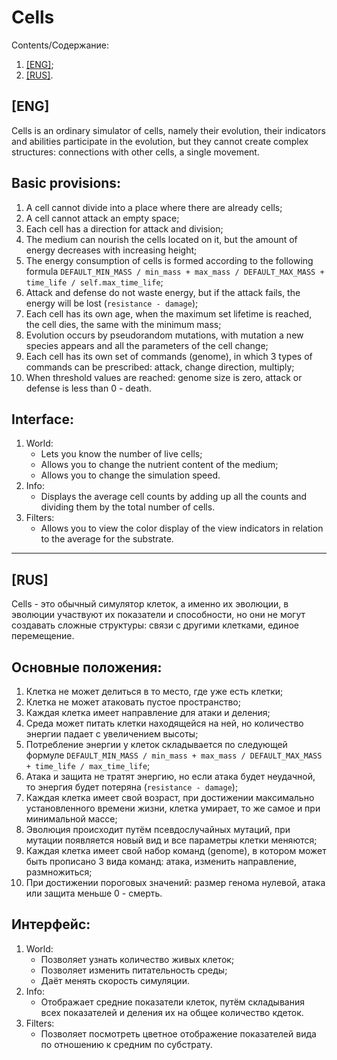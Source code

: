 # Cells

Contents/Содержание:
1. [[ENG]](#eng);
2. [[RUS]](#rus).

## [ENG]

Cells is an ordinary simulator of cells, namely their evolution, their indicators and abilities participate in the evolution, but they cannot create complex structures: connections with other cells, a single movement.

## Basic provisions:
1. A cell cannot divide into a place where there are already cells;
2. A cell cannot attack an empty space;
3. Each cell has a direction for attack and division;
4. The medium can nourish the cells located on it, but the amount of energy decreases with increasing height;
5. The energy consumption of cells is formed according to the following formula ``` DEFAULT_MIN_MASS / min_mass + max_mass / DEFAULT_MAX_MASS + time_life / self.max_time_life ```;
6. Attack and defense do not waste energy, but if the attack fails, the energy will be lost (``` resistance - damage ```);
7. Each cell has its own age, when the maximum set lifetime is reached, the cell dies, the same with the minimum mass;
8. Evolution occurs by pseudorandom mutations, with mutation a new species appears and all the parameters of the cell change;
9. Each cell has its own set of commands (genome), in which 3 types of commands can be prescribed: attack, change direction, multiply;
10. When threshold values are reached: genome size is zero, attack or defense is less than 0 - death.

## Interface:
1. World:
    * Lets you know the number of live cells;
    * Allows you to change the nutrient content of the medium;
    * Allows you to change the simulation speed.
2. Info:
    * Displays the average cell counts by adding up all the counts and dividing them by the total number of cells.
3. Filters:
    * Allows you to view the color display of the view indicators in relation to the average for the substrate.

---

## [RUS]

Cells - это обычный симулятор клеток, а именно их эволюции, в эволюции участвуют их показатели и способности, но они не могут создавать сложные структуры: связи с другими клетками, единое перемещение.

## Основные положения:
1. Клетка не может делиться в то место, где уже есть клетки;
2. Клетка не может атаковать пустое пространство;
3. Каждая клетка имеет направление для атаки и деления;
4. Среда может питать клетки находящейся на ней, но количество энергии падает с увеличением высоты;
5. Потребление энергии у клеток складывается по следующей формуле ``` DEFAULT_MIN_MASS / min_mass + max_mass / DEFAULT_MAX_MASS + time_life / max_time_life ```;
6. Атака и защита не тратят энергию, но если атака будет неудачной, то энергия будет потеряна (``` resistance - damage ```);
7. Каждая клетка имеет свой возраст, при достижении максимально установленного времени жизни, клетка умирает, то же самое и при минимальной массе;
8. Эволюция происходит путём псевдослучайных мутаций, при мутации появляется новый вид и все параметры клетки меняются;
9. Каждая клетка имеет свой набор команд (genome), в котором может быть прописано 3 вида команд: атака, изменить направление, размножиться;
10. При достижении пороговых значений: размер генома нулевой, атака или защита меньше 0 - смерть.

## Интерфейс:
1. World:
    * Позволяет узнать количество живых клеток;
    * Позволяет изменить питательность среды;
    * Даёт менять скорость симуляции.
2. Info:
    * Отображает средние показатели клеток, путём складывания всех показателей и деления их на общее количество кдеток.
3. Filters: 
    * Позволяет посмотреть цветное отображение показателей вида по отношению к средним по субстрату.
